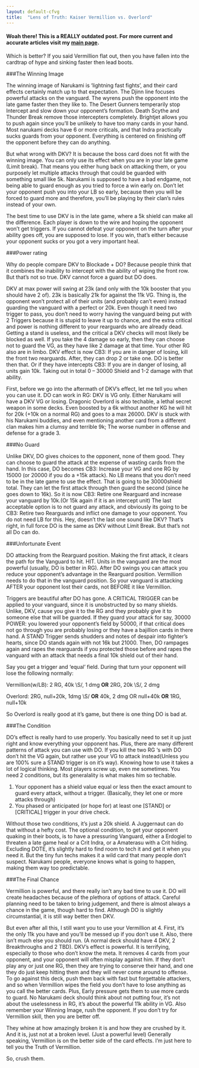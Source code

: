 ```yaml
---
layout: default-cfvg
title:  "Lens of Truth: Kaiser Vermillion vs. Overlord"
---
```

#### Woah there! This is a REALLY outdated post. For more current and accurate articles visit my [main page](/cfvg).

Which is better? If you said Vermillion flat out, then you have fallen into the cardtrap of hype and sinking faster then lead boots.

###The Winning Image

The winning image of Narukami is ‘lightning fast fights’, and their card effects certainly match up to that expectation. The Djinn line focuses powerful attacks on the vanguard. The wyrens push the opponent into the late game faster then they like to. The Desert Gunners temperarily stop Intercept and slow down your opponent’s formation. Death Scythe and Thunder Break remove those intercepters completely. Brightjet allows you to push again since you’ll be unlikely to have too many cards in your hand. Most narukami decks have 6 or more criticals, and that Indra practically sucks guards from your opponent. Everything is centered on finishing off the opponent before they can do anything.

But what wrong with DKV? <!-- more --> It is because the boss card does not fit with the winning image. You can only use its effect when you are in your late game (Limit break). That means you either hung back on attacking them, or you purposely let multiple attacks through that could be guarded with something small like 5k. Narukami is supposed to have a bad endgame, not being able to guard enough as you tried to force a win early on. Don’t let your opponent push you into your LB so early, because then you will be forced to guard more and therefore, you’ll be playing by their clan’s rules instead of your own.

The best time to use DKV is in the late game, where a 5k shield can make all the difference. Each player is down to the wire and hoping the opponent won’t get triggers. If you cannot defeat your opponent on the turn after your ability goes off, you are supposed to lose. If you win, that’s either because your opponent sucks or you got a very important heal.

###Power rating

Why do people compare DKV to Blockade + DO? Because people think that it combines the inability to intercept with the ability of wiping the front row. But that’s not so true. DKV cannot force a guard but DO does.

DKV at max power will swing at 23k (and only with the 10k booster that you should have 2 of). 23k is basically 21k for against the 11k VG. Thing is, the opponent won’t protect all of their units (and probably can’t even) instead guarding the vanguard with a perfect or 20k. Even though it need two trigger to pass, you don’t need to worry having the vanguard being put with 2 Triggers because it is stupid to leave it up to chance, and the extra critical and power is nothing different to your rearguards who are already dead. Getting a stand is useless, and the critical a DKV checks will most likely be blocked as well. If you take the 4 damage so early, then they can choose not to guard the VG, as they have like 2 damage at that time. Your other RG also are in limbo. DKV effect is now CB3: If you are in danger of losing, kill the front two rearguards. After, they can drop 2 or take one. DO is better then that. Or if they have intercepts CB3: If you are in danger of losing, all units gain 10k. Taking out in total 0 – 30000 Shield and 1-2 damage with that ability.

First, before we go into the aftermath of DKV’s effect, let me tell you when you can use it. DO can work in RG: DKV is VG only. Either Narukami will have a DKV VG or losing. Dragonic Overlord is also techable, a lethal secret weapon in some decks. Even boosted by a 6k without another KG he will hit for 20k (+10k on a normal RG) and goes to a max 26000. DKV is stuck with his Narukami buddies, and even mentioning another card from a different clan makes him a clumsy and terrible 9k; The worse number in offense and defense for a grade 3.

###No Guard

Unlike DKV, DO gives choices to the opponent, none of them good. They can choose to guard the attack at the expense of wasting cards from the hand. In this case, DO becomes CB3: Increase your VG and one RG by 15000 (or 20000 if you do a +15k attack). No LB means that you don’t need to be in the late game to use the effect. That is going to be 30000shield total.
They can let the first attack through then guard the second (since he goes down to 16k). So it is now CB3: Retire one Rearguard and increase your vanguard by 10k.(Or 15k again if it is an intercept unit)
The last acceptable option is to not guard any attack, and obviously its going to be CB3: Retire two Rearguards and inflict one damage to your opponent. You do not need LB for this. Hey, doesn’t the last one sound like DKV? That’s right, in full force DO is the same as DKV without Limit Break. But that’s not all Do can do.

###Unfortunate Event

DO attacking from the Rearguard position. Making the first attack, it clears the path for the Vanguard to hit. HIT. Units in the vanguard are the most powerful (usually, DO is better in RG). After DO swings you can attack you reduce your opponent’s advantage in the Rearguard position. Vermillion needs to do that in the vanguard position. So your vanguard is attacking AFTER your opponent lost their cards, not BEFORE it like Vermillion.

Triggers are beautiful after DO has gone. A CRITICAL TRIGGER can be applied to your vanguard, since it is unobstructed by so many shields. Unlike, DKV, cause you give it to the RG and they probably give it to someone else that will be guarded. If they guard your attack for say, 30000 POWER: you lowered your opponent’s field by 50000, if that critical does not go through you are probably losing or they have a bajillion cards in there hand. A STAND Trigger sends shudders and notes of despair into fighter’s hearts, since DO stands again with not 16k but 21000. Then, DO rampages again and rapes the rearguards if you protected those before and rapes the vanguard with an attack that needs a final 10k shield out of their hand.

Say you get a trigger and ‘equal’ field. During that turn your opponent will lose the following normally:

Vermillion(w/LB): 2 RG, 40k \S/, 1 dmg **OR** 2RG, 20k \S/, 2 dmg

Overlord: 2RG, null+20k, 1dmg \S/ **OR** 40k, 2 dmg OR null+40k **OR** 1RG, null+10k

So Overlord is really good at it’s game, but there is one thing DO is bad at.

###The Condition

DO’s effect is really hard to use properly. You basically need to set it up just right and know everything your opponent has. Plus, there are many different patterns of attack you can use with DO. If you kill the two RG ‘s with DO don’t hit the VG again, but rather use your VG to attack instead(Unless you are 100% sure a STAND trigger is on it’s way). Knowing how to use it takes a lot of logical thinking. Most players screw up, even me sometimes. You need 2 conditions, but its generalality is what makes him so techable.

1. Your opponent has a shield value equal or less then the exact amount to guard every attack, without a trigger. (Basically, they let one or more attacks through)
2. You phased or anticipated (or hope for) at least one [STAND] or [CRITICAL] trigger in your drive check.

Without those two conditions, it’s just a 20k shield. A Juggernaut can do that without a hefty cost. The optional condition, to get your opponent quaking in their boots, is to have a pressuring Vanguard, either a Erdogiel to threaten a late game heal or a Crit Indra, or a Amaterasu with a Crit hiding. Excluding DOTE, it’s slightly hard to find room to tech it and get it when you need it. But the tiny fun techs makes it a wild card that many people don’t suspect. Narukami people, everyone knows what is going to happen, making them way too predictable.

###The Final Chance

Vermillion is powerful, and there really isn’t any bad time to use it. DO will create headaches because of the plethora of options of attack. Careful planning need to be taken to bring judgement, and there is almost always a chance in the game, though hard to find. Although DO is slightly circumstantial, it is still way better then DKV.

But even after all this, I still want you to use your Vermillion at 4. First, it’s the only 11k you have and you’ll be messed up if you don’t use it. Also, there isn’t much else you should run. (A normal deck should have 4 DKV, 2 Breakthroughs and 2 TBD). DKV’s effect is powerful. It is terrifying, especially to those who don’t know the meta. It removes 4 cards from your opponent, and your opponent will often misplay against him. If they don’t play any or just one RG, then they are trying to conserve their hand, and one they do just keep hitting them and they will never come around to offense. To go against this deck, push them back with fast but forgettable attackers, and so when Vermillion wipes the field you don’t have to lose anything as you call the better cards. Plus, Early pressure gets them to use more cards to guard. No Narukami deck should think about not putting four, it’s not about the uselessness in RG, it’s about the powerful 11k ability in VG. Also remember your Winning Image,  rush the opponent. If you don’t try for Vermillion skill, then you are better off.

They whine at how amazingly broken it is and how they are crushed by it. And it is, just not at a broken level. (Just a powerful level) Generally speaking, Vermillion is on the better side of the card effects. I’m just here to tell you the Truth of Vermillion.

So, crush them. <i class="fa fa-stop"></i>
